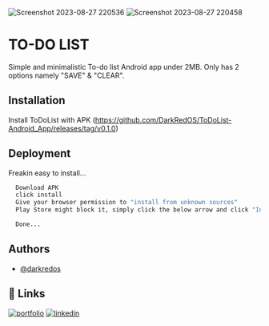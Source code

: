 ![Screenshot 2023-08-27 220536](https://github.com/DarkRedOS/ToDoList-Android_App/assets/85237643/984dd10e-cce9-44a4-a4e5-dbddd92940bc) ![Screenshot 2023-08-27 220458](https://github.com/DarkRedOS/ToDoList-Android_App/assets/85237643/3a49af00-c4ee-4105-9db5-c75c7938963c)

# TO-DO LIST

Simple and minimalistic To-do list Android app under 2MB. 
Only has 2 options namely "SAVE" & "CLEAR".

## Installation

Install ToDoList with APK (https://github.com/DarkRedOS/ToDoList-Android_App/releases/tag/v0.1.0)

## Deployment

Freakin easy to install...
```bash
  Download APK
  click install
  Give your browser permission to "install from unknown sources"
  Play Store might block it, simply click the below arrow and click "Install anyway"

  Done...
```


## Authors

- [@darkredos](https://www.github.com/darkredos)


## 🔗 Links
[![portfolio](https://img.shields.io/badge/my_portfolio-000?style=for-the-badge&logo=ko-fi&logoColor=white)](https://www.buymeacoffee.com/omsnow)
[![linkedin](https://img.shields.io/badge/linkedin-0A66C2?style=for-the-badge&logo=linkedin&logoColor=white)](https://www.linkedin.com/in/om-shegokar-976a24229/)


